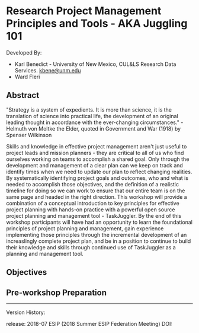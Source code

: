 # Research Project Management Principles and Tools - AKA Juggling 101

Developed By:

* Karl Benedict - University of New Mexico, CUL&LS Research Data Services. kbene@unm.edu
* Ward Fleri 

## Abstract

"Strategy is a system of expedients. It is more than science, it is the translation of science into practical life, the development of an original leading thought in accordance with the ever-changing circumstances." - Helmuth von Moltke the Elder, quoted in Government and War (1918) by Spenser Wilkinson

Skills and knowledge in effective project management aren't just useful to project leads and mission planners - they are critical to all of us who find ourselves working on teams to accomplish a shared goal. Only through the development and management of a clear plan can we keep on track and identify times when we need to update our plan to reflect changing realities. By systematically identifying project goals and outcomes, who and what is needed to accomplish those objectives, and the definition of a realistic timeline for doing so we can work to ensure that our entire team is on the same page and headed in the right direction. This workshop will provide a combination of a conceptual introduction to key principles for effective project planning with hands-on practice with a powerful open source project planning and management tool - TaskJuggler. By the end of this workshop participants will have had an opportunity to learn the foundational principles of project planning and management, gain experience implementing those principles through the incremental development of an increaslingly complete project plan, and be in a position to continue to build their knowledge and skills through continued use of TaskJuggler as a planning and management tool. 

## Objectives


## Pre-workshop Preparation


------------------------------------
Version History: 

release: 2018-07 ESIP (2018 Summer ESIP Federation Meeting) DOI: 
